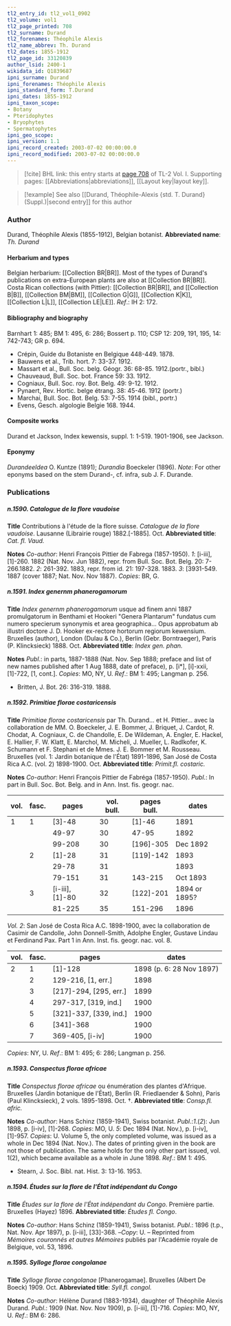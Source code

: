 ```yaml
---
tl2_entry_id: tl2_vol1_0902
tl2_volume: vol1
tl2_page_printed: 708
tl2_surname: Durand
tl2_forenames: Théophile Alexis
tl2_name_abbrev: Th. Durand
tl2_dates: 1855-1912
tl2_page_id: 33120839
author_lsid: 2400-1
wikidata_id: Q1839687
ipni_surname: Durand
ipni_forenames: Théophile Alexis
ipni_standard_form: T.Durand
ipni_dates: 1855-1912
ipni_taxon_scope: 
- Botany
- Pteridophytes
- Bryophytes
- Spermatophytes
ipni_geo_scope: 
ipni_version: 1.1
ipni_record_created: 2003-07-02 00:00:00.0
ipni_record_modified: 2003-07-02 00:00:00.0
---
```



> [!cite] BHL link: this entry starts at [page 708](https://www.biodiversitylibrary.org/page/33120839) of TL-2 Vol. I.
> Supporting pages: [[Abbreviations|abbreviations]], [[Layout key|layout key]].

> [!example] See also [[Durand, Théophile-Alexis {std. T. Durand} (Suppl.)|second entry]] for this author

### Author

Durand, Théophile Alexis (1855-1912), Belgian botanist. 
**Abbreviated name**: *Th. Durand*

#### Herbarium and types

Belgian herbarium: [[Collection BR|BR]]. Most of the types of Durand's publications on extra-European plants are also at [[Collection BR|BR]]. Costa Rican collections (with Pittier): [[Collection BR|BR]], and [[Collection B|B]], [[Collection BM|BM]], [[Collection G|G]], [[Collection K|K]], [[Collection L|L]], [[Collection LE|LE]].
*Ref*.: IH 2: 172.

#### Bibliography and biography

Barnhart 1: 485; BM 1: 495, 6: 286; Bossert p. 110; CSP 12: 209, 191, 195, 14: 742-743; GR p. 694.
- Crépin, Guide du Botaniste en Belgique 448-449. 1878.
- Bauwens et al., Trib. hort. 7: 33-37. 1912.
- Massart et al., Bull. Soc. belg. Géogr. 36: 68-85. 1912.(portr., bibl.)
- Chauveaud, Bull. Soc. bot. France 59: 33. 1912.
- Cogniaux, Bull. Soc. roy. Bot. Belg. 49: 9-12. 1912.
- Pynaert, Rev. Hortic. belge étrang. 38: 45-46. 1912 (portr.)
- Marchai, Bull. Soc. Bot. Belg. 53: 7-55. 1914 (bibl., portr.)
- Evens, Gesch. algologie Belgie 168. 1944.

#### Composite works

Durand et Jackson, Index kewensis, suppl. 1: 1-519. 1901-1906, see Jackson.

#### Eponymy

*Durandeeldea* O. Kuntze (1891); *Durandia* Boeckeler (1896). *Note*: For other eponyms based on the stem Durand-, cf. infra, sub J. F. Durande.

### Publications

##### n.1590. Catalogue de la flore vaudoise

**Title**
Contributions à l'étude de la flore suisse. *Catalogue de la flore vaudoise*. Lausanne (Librairie rouge) 1882.\[-1885\]. Oct.
**Abbreviated title**: *Cat. fl. Vaud.*

**Notes**
*Co-author*: Henri François Pittier de Fabrega (1857-1950).
*1*: \[i-iii\], \[1\]-260. 1882 (Nat. Nov. Jun 1882), repr. from Bull. Soc. Bot. Belg. 20: 7-266.1882.
*2*: 261-392. 1883, repr. from id. 21: 197-328. 1883.
*3*: \[3931-549. 1887 (cover 1887; Nat. Nov. Nov 1887).
*Copies*: BR, G.

##### n.1591. Index genernm phanerogamorum

**Title**
*Index genernm phanerogamorum* usque ad finem anni 1887 promulgatorum in Benthami et Hookeri "Genera Plantarum" fundatus cum numero specierum synonymis et area geographica... Opus approbatum ab illustri doctore J. D. Hooker ex-rectore hortorum regiorum kewensium. Bruxelles (author), London (Dulau & Co.), Berlin (Gebr. Borntraeger), Paris (P. Klincksieck) 1888. Oct.
**Abbreviated title**: *Index gen. phan.*

**Notes**
*Publ*.: in parts, 1887-1888 (Nat. Nov. Sep 1888; preface and list of new names published after 1 Aug 1888, date of preface), p. \[i\*\], \[i\]-xxii, \[1\]-722, \[1, cont.\]. *Copies*: MO, NY, U.
*Ref*.: BM 1: 495; Langman p. 256.
- Britten, J. Bot. 26: 316-319. 1888.

##### n.1592. Primitiae florae costaricensis

**Title**
*Primitiae florae costaricensis* par Th. Durand... et H. Pittier... avec la collaboration de MM. O. Boeckeler, J. E. Bommer, J. Briquet, J. Cardot, R. Chodat, A. Cogniaux, C. de Chandolle, E. De Wildeman, A. Engler, E. Hackel, E. Hallier, F. W. Klatt, E. Marchol, M. Micheli, J. Mueller, L. Radlkofer, K. Schumann et F. Stephani et de Mmes. J. E. Bommer et M. Rousseau. Bruxelles (vol. 1: Jardin botanique de l'État) 1891-1896, San José de Costa Rica A.C. (vol. 2) 1898-1900. Oct.
**Abbreviated title**: *Primit.fl. costaric.*

**Notes**
*Co-author*: Henri François Pittier de Fabréga (1857-1950).
*Publ*.: In part in Bull. Soc. Bot. Belg. and in Ann. Inst. fis. geogr. nac.

|vol.	|fasc.	|pages	|vol. bull.	|pages bull.	|dates|
|---	|---	|---	|---	|---	|---	|
|1	|1	|\[3\]-48	|30	|\[1\]-46	|1891|
|	|	|49-97	|30	|47-95	|1892|
|	|	|99-208	|30	|\[196\]-305	|Dec 1892|
|	|2	|\[1\]-28	|31	|\[119\]-142	|1893|
|	|	|29-78	|31	|	|1893|
|	|	|79-151	|31	|143-215	|Oct 1893|
|	|3	|\[i-iii\], \[1\]-80	|32	|\[122\]-201	|1894 or 1895?|
|	|	|81-225	|35	|151-296	|1896|

*Vol. 2*: San José de Costa Rica A.C. 1898-1900, avec la collaboration de Casimir de Candolle, John Donnell-Smith, Adolphe Engler, Gustave Lindau et Ferdinand Pax. Part 1 in Ann. Inst. fis. geogr. nac. vol. 8.

|vol.	|fasc.	|pages	|dates|
|---	|---	|---	|---	|
|2	|1	|\[1\]-128	|1898 (p. 6: 28 Nov 1897)|
|	|2	|129-216, \[1, err.\]	|1898
|	|3	|\[217\]-294, \[295, err.\]	|1899
|	|4	|297-317, \[319, ind.\]	|1900
|	|5	|\[321\]-337, \[339, ind.\]	|1900
|	|6	|\[341\]-368	|1900
|	|7	|369-405, \[i-iv\]	|1900

*Copies*: NY, U.
*Ref*.: BM 1: 495; 6: 286; Langman p. 256.

##### n.1593. Conspectus florae africae

**Title**
*Conspectus florae africae* ou énumération des plantes d'Afrique. Bruxelles (Jardin botanique de l'État), Berlin (R. Friedlaender & Sohn), Paris (Paul Klincksieck), 2 vols. 1895-1898. Oct. †.
**Abbreviated title**: *Consp.fl. afric.*

**Notes**
*Co-author*: Hans Schinz (1859-1941), Swiss botanist.
*Publ*.:*1*.(*2*): Jun 1898, p. \[i-iv\], \[1\]-268. *Copies*: MO, U.
*5*: Dec 1894 (Nat. Nov.), p. \[i-iv\], \[1\]-957. *Copies*: U. Volume 5, the only completed volume, was issued as a whole in Dec 1894 (Nat. Nov.). The dates of printing given in the book are not those of publication. The same holds for the only other part issued, vol. 1(2), which became available as a whole in June 1898.
*Ref*.: BM 1: 495.
- Stearn, J. Soc. Bibl. nat. Hist. 3: 13-16. 1953.

##### n.1594. Études sur la flore de l'État indépendant du Congo

**Title**
*Études sur la flore de l'État indépendant du Congo*. Première partie. Bruxelles (Hayez) 1896.
**Abbreviated title**: *Études fl. Congo*.

**Notes**
*Co-author*: Hans Schinz (1859-1941), Swiss botanist.
*Publ*.: 1896 (t.p., Nat. Nov. Apr 1897), p. \[i-iii\], \[33\]-368. –*Copy*: U. – Reprinted from *Mémoires couronnés et autres Mémoires* publiés par l'Académie royale de Belgique, vol. 53, 1896.

##### n.1595. Sylloge florae congolanae

**Title**
*Sylloge florae congolanae* \[Phanerogamae\]. Bruxelles (Albert De Boeck) 1909. Oct.
**Abbreviated title**: *Syll.fl. congol.*

**Notes**
*Co-author*: Hélène Durand (1883-1934), daughter of Théophile Alexis Durand.
*Publ*.: 1909 (Nat. Nov. Nov 1909), p. \[i-iii\], \[1\]-716. *Copies*: MO, NY, U.
*Ref*.: BM 6: 286.

